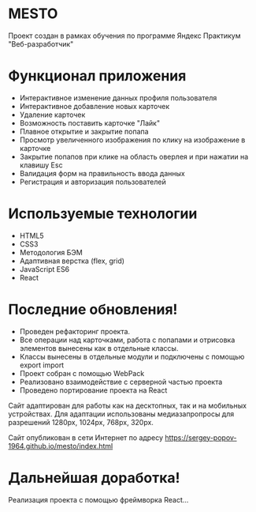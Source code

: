 # MESTO

Проект создан в рамках обучения по программе Яндекс Практикум "Веб-разработчик"

# Функционал приложения

- Интерактивное изменение данных профиля пользователя
- Интерактивное добавление новых карточек
- Удаление карточек
- Возможность поставить карточке "Лайк"
- Плавное открытие и закрытие попапа
- Просмотр увеличенного изображения по клику на изображение в карточке
- Закрытие попапов при клике на область оверлея и при нажатии на клавишу Esc
- Валидация форм на правильность ввода данных
- Регистрация и авторизация пользователей

# Используемые технологии
- HTML5
- CSS3
- Методология БЭМ
- Адаптивная верстка (flex, grid)
- JavaScript ES6
- React


# Последние обновления!

- Проведен рефакторинг проекта.
- Все операции над карточками, работа с попапами и отрисовка элементов вынесены как в отдельные классы.
- Классы вынесены в отдельные модули и подключены с помощью export import
- Проект собран с помощью WebPack
- Реализовано взаимодействие с серверной частью проекта
- Проведено портирование проекта на React

Сайт адаптирован для работы как на десктопных, так и на мобильных устройствах. Для адаптации использованы
медиазапропросы для разрешений 1280px, 1024px, 768px, 320px.

Сайт опубликован в сети Интернет по адресу https://sergey-popov-1964.github.io/mesto/index.html

# Дальнейшая доработка!

Реализация проекта с помощью фреймворка React...



